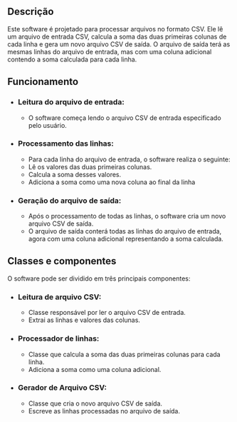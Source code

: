## **Descrição**
Este software é projetado para processar arquivos no formato CSV. Ele lê um arquivo de entrada CSV, calcula a soma das duas primeiras colunas de cada linha e gera um novo arquivo CSV de saída. O arquivo de saída terá as mesmas linhas do arquivo de entrada, mas com uma coluna adicional contendo a soma calculada para cada linha.

## **Funcionamento**
- ### **Leitura do arquivo de entrada:**
  - O software começa lendo o arquivo CSV de entrada especificado pelo usuário.

- ### **Processamento das linhas:**
  - Para cada linha do arquivo de entrada, o software realiza o seguinte:
  - Lê os valores das duas primeiras colunas.
  - Calcula a soma desses valores.
  - Adiciona a soma como uma nova coluna ao final da linha

- ### **Geração do arquivo de saída:**
  - Após o processamento de todas as linhas, o software cria um novo arquivo CSV de saída.
  - O arquivo de saída conterá todas as linhas do arquivo de entrada, agora com uma coluna adicional representando a soma calculada.

## **Classes e componentes**
O software pode ser dividido em três principais componentes:

- ### **Leitura de arquivo CSV:**
  - Classe responsável por ler o arquivo CSV de entrada.
  - Extrai as linhas e valores das colunas.

- ### **Processador de linhas:**
  - Classe que calcula a soma das duas primeiras colunas para cada linha.
  - Adiciona a soma como uma coluna adicional.

- ### **Gerador de Arquivo CSV:**
  - Classe que cria o novo arquivo CSV de saída.
  - Escreve as linhas processadas no arquivo de saída.
